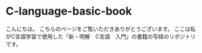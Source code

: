 # C-language-basic-book
こんにちは。
こちらのページをご覧いただきありがとうございます。
ここは私がC言語学習で使用した「新・明解　C言語　入門」の書籍の写経のリポジトリです。
